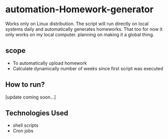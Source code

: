 # automation-Homework-generator

Works only on Linux distribution. The script will run directly on local systems daily and automatically generates homeworks.
That too for now it only works on my local computer. planning on making it a global thing.

## scope

- To automatically upload homework
- Calculate dynamically number of weeks since first script was executed

## How to run?

[update coming soon...]

## Technologies Used

- shell scripts
- Cron jobs

